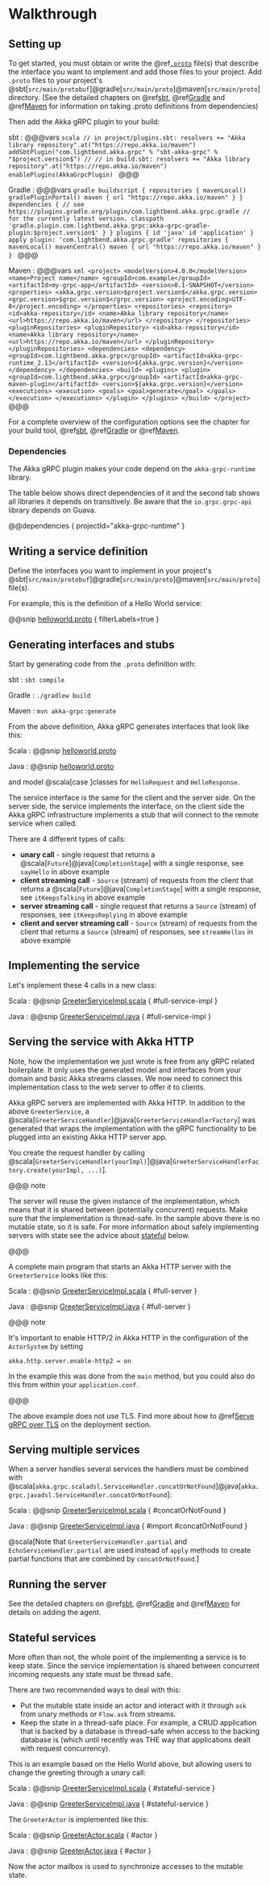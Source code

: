 # Walkthrough

## Setting up

To get started, you must obtain or write the @ref[`.proto`](../proto.md) file(s) that describe the interface you want to implement and add those files
to your project. Add `.proto` files to your project's @sbt[`src/main/protobuf`]@gradle[`src/main/proto`]@maven[`src/main/proto`] directory.
(See the detailed chapters on @ref[sbt](../buildtools/sbt.md), @ref[Gradle](../buildtools/gradle.md) and @ref[Maven](../buildtools/maven.md) for information on taking .proto definitions from dependencies)

Then add the Akka gRPC plugin to your build:

sbt
:   @@@vars
    ```scala
    // in project/plugins.sbt:
    resolvers += "Akka library repository".at("https://repo.akka.io/maven")
    addSbtPlugin("com.lightbend.akka.grpc" % "sbt-akka-grpc" % "$project.version$")
    //
    // in build.sbt:
    resolvers += "Akka library repository".at("https://repo.akka.io/maven")
    enablePlugins(AkkaGrpcPlugin)
    ```
    @@@

Gradle
:   @@@vars
    ```gradle
    buildscript {
      repositories {
        mavenLocal()
        gradlePluginPortal()
        maven {
          url "https://repo.akka.io/maven"
        }
      }
      dependencies {
        // see https://plugins.gradle.org/plugin/com.lightbend.akka.grpc.gradle
        // for the currently latest version.
        classpath 'gradle.plugin.com.lightbend.akka.grpc:akka-grpc-gradle-plugin:$project.version$'
      }
    }
    plugins {
      id 'java'
      id 'application'
    }
    apply plugin: 'com.lightbend.akka.grpc.gradle'
    repositories {
      mavenLocal()
      mavenCentral()
      maven {
        url "https://repo.akka.io/maven"
      }
    }
    ```
    @@@

Maven
:   @@@vars
    ```xml
    <project>
      <modelVersion>4.0.0</modelVersion>
      <name>Project name</name>
      <groupId>com.example</groupId>
      <artifactId>my-grpc-app</artifactId>
      <version>0.1-SNAPSHOT</version>
      <properties>
        <akka.grpc.version>$project.version$</akka.grpc.version>
        <grpc.version>$grpc.version$</grpc.version>
        <project.encoding>UTF-8</project.encoding>
      </properties>
      <repositories>
        <repository>
          <id>akka-repository</id>
          <name>Akka library repository</name>
          <url>https://repo.akka.io/maven</url>
        </repository>
      </repositories>
      <pluginRepositories>
        <pluginRepository>
          <id>akka-repository</id>
          <name>Akka library repository</name>
          <url>https://repo.akka.io/maven</url>
        </pluginRepository>
      </pluginRepositories>
      <dependencies>
        <dependency>
          <groupId>com.lightbend.akka.grpc</groupId>
          <artifactId>akka-grpc-runtime_2.13</artifactId>
          <version>${akka.grpc.version}</version>
        </dependency>
      </dependencies>
      <build>
        <plugins>
          <plugin>
            <groupId>com.lightbend.akka.grpc</groupId>
            <artifactId>akka-grpc-maven-plugin</artifactId>
            <version>${akka.grpc.version}</version>
            <executions>
              <execution>
                <goals>
                  <goal>generate</goal>
                </goals>
              </execution>
            </executions>
          </plugin>
        </plugins>
      </build>
    </project>
    ```
    @@@

For a complete overview of the configuration options see the chapter for your build tool, @ref[sbt](../buildtools/sbt.md), @ref[Gradle](../buildtools/gradle.md) or @ref[Maven](../buildtools/maven.md).

### Dependencies

The Akka gRPC plugin makes your code depend on the `akka-grpc-runtime` library.

The table below shows direct dependencies of it and the second tab shows all libraries it depends on transitively. Be aware that the `io.grpc.grpc-api` library depends on Guava.

@@dependencies { projectId="akka-grpc-runtime" }

## Writing a service definition

Define the interfaces you want to implement in your project's
@sbt[`src/main/protobuf`]@gradle[`src/main/proto`]@maven[`src/main/proto`]  file(s).

For example, this is the definition of a Hello World service:

@@snip [helloworld.proto](/plugin-tester-scala/src/main/protobuf/helloworld.proto) { filterLabels=true }

## Generating interfaces and stubs

Start by generating code from the `.proto` definition with:

sbt
:   ```
sbt compile
    ```

Gradle
:   ```
./gradlew build
    ```

Maven
:   ```
mvn akka-grpc:generate
    ```

From the above definition, Akka gRPC generates interfaces that look like this:

Scala
:  @@snip [helloworld.proto](/plugin-tester-scala/target/scala-2.13/src_managed/main/example/myapp/helloworld/grpc/GreeterService.scala)

Java
:  @@snip [helloworld.proto](/plugin-tester-java/target/scala-2.13/src_managed/main/example/myapp/helloworld/grpc/GreeterService.java)

and model @scala[case ]classes for `HelloRequest` and `HelloResponse`.

The service interface is the same for the client and the server side. On the server side, the service implements the interface,
on the client side the Akka gRPC infrastructure implements a stub that will connect to the remote service when called.

There are 4 different types of calls:

* **unary call** - single request that returns a @scala[`Future`]@java[`CompletionStage`] with a single response,
  see `sayHello` in above example
* **client streaming call** - `Source` (stream) of requests from the client that returns a
  @scala[`Future`]@java[`CompletionStage`] with a single response,
  see `itKeepsTalking` in above example
* **server streaming call** - single request that returns a `Source` (stream) of responses,
  see `itKeepsReplying` in above example
* **client and server streaming call** - `Source` (stream) of requests from the client that returns a
  `Source` (stream) of responses,
  see `streamHellos` in above example

## Implementing the service

Let's implement these 4 calls in a new class:

Scala
:  @@snip [GreeterServiceImpl.scala](/plugin-tester-scala/src/main/scala/example/myapp/helloworld/GreeterServiceImpl.scala) { #full-service-impl }

Java
:  @@snip [GreeterServiceImpl.java](/plugin-tester-java/src/main/java/example/myapp/helloworld/GreeterServiceImpl.java) { #full-service-impl }

## Serving the service with Akka HTTP

Note, how the implementation we just wrote is free from any gRPC related boilerplate. It only uses the generated model and interfaces
from your domain and basic Akka streams classes. We now need to connect this implementation class to the web server to
offer it to clients.

Akka gRPC servers are implemented with Akka HTTP. In addition to the above `GreeterService`, a @scala[`GreeterServiceHandler`]@java[`GreeterServiceHandlerFactory`]
was generated that wraps the implementation with the gRPC functionality to be plugged into an existing Akka HTTP server
app.

You create the request handler by calling @scala[`GreeterServiceHandler(yourImpl)`]@java[`GreeterServiceHandlerFactory.create(yourImpl, ...)`].

@@@ note

The server will reuse the given instance of the implementation, which means that it is shared between (potentially concurrent) requests.
Make sure that the implementation is thread-safe. In the sample above there is no mutable state, so it is safe. For more information
about safely implementing servers with state see the advice about [stateful](#stateful-services) below.

@@@

A complete main program that starts an Akka HTTP server with the `GreeterService` looks like this:

Scala
:  @@snip [GreeterServiceImpl.scala](/plugin-tester-scala/src/main/scala/example/myapp/helloworld/GreeterServer.scala) { #full-server }

Java
:  @@snip [GreeterServiceImpl.java](/plugin-tester-java/src/main/java/example/myapp/helloworld/GreeterServer.java) { #full-server }

@@@ note

It's important to enable HTTP/2 in Akka HTTP in the configuration of the `ActorSystem` by setting

```
akka.http.server.enable-http2 = on
```

In the example this was done from the `main` method, but you could also do this from within your `application.conf`.

@@@

The above example does not use TLS. Find more about how to @ref[Serve gRPC over TLS](../deploy.md) on the deployment section.

## Serving multiple services

When a server handles several services the handlers must be combined with
@scala[`akka.grpc.scaladsl.ServiceHandler.concatOrNotFound`]@java[`akka.grpc.javadsl.ServiceHandler.concatOrNotFound`]:

Scala
:  @@snip [GreeterServiceImpl.scala](/plugin-tester-scala/src/main/scala/example/myapp/CombinedServer.scala) { #concatOrNotFound }

Java
:  @@snip [GreeterServiceImpl.java](/plugin-tester-java/src/main/java/example/myapp/CombinedServer.java) { #import #concatOrNotFound }


@scala[Note that `GreeterServiceHandler.partial` and `EchoServiceHandler.partial` are used instead of `apply`
methods to create partial functions that are combined by `concatOrNotFound`.]

## Running the server

See the detailed chapters on @ref[sbt](../buildtools/sbt.md#starting-your-akka-grpc-server-from-sbt), @ref[Gradle](../buildtools/gradle.md#starting-your-akka-grpc-server-from-gradle)
and @ref[Maven](../buildtools/maven.md#starting-your-akka-grpc-server-from-maven) for details on adding the agent.

## Stateful services

More often than not, the whole point of the implementing a service is to keep state. Since the service implementation
is shared between concurrent incoming requests any state must be thread safe.

There are two recommended ways to deal with this:

 * Put the mutable state inside an actor and interact with it through `ask` from unary methods or `Flow.ask` from streams.
 * Keep the state in a thread-safe place. For example, a CRUD application that is backed by a database is thread-safe
   when access to the backing database is (which until recently was THE way that applications dealt with request
   concurrency).

This is an example based on the Hello World above, but allowing users to change the greeting through a unary call:

Scala
:  @@snip [GreeterServiceImpl.scala](/plugin-tester-scala/src/main/scala/example/myapp/statefulhelloworld/GreeterServiceImpl.scala) { #stateful-service }

Java
:  @@snip [GreeterServiceImpl.java](/plugin-tester-java/src/main/java/example/myapp/statefulhelloworld/GreeterServiceImpl.java) { #stateful-service }

The `GreeterActor` is implemented like this:

Scala
:  @@snip [GreeterActor.scala](/plugin-tester-scala/src/main/scala/example/myapp/statefulhelloworld/GreeterActor.scala) { #actor }

Java
:  @@snip [GreeterActor.java](/plugin-tester-java/src/main/java/example/myapp/statefulhelloworld/GreeterActor.java) { #actor }

Now the actor mailbox is used to synchronize accesses to the mutable state.



